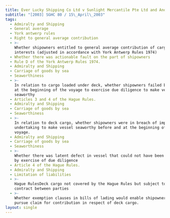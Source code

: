 ```yaml
---
title: Ever Lucky Shipping Co Ltd v Sunlight Mercantile Pte Ltd and Another
subtitle: "[2003] SGHC 80 / 15\_April\_2003"
tags:
  - Admiralty and Shipping
  - General average
  - York antwerp rules
  - Right to general average contribution
  - >-
    Whether shipowners entitled to general average contribution of cargo
    interests (adjusted in accordance with York Antwerp Rules 1974)
  - Whether there was actionable fault on the part of shipowners
  - Rule D of the York Antwerp Rules 1974.
  - Admiralty and Shipping
  - Carriage of goods by sea
  - Seaworthiness
  - >-
    In relation to cargo loaded under deck, whether shipowners failed before and
    at the beginning of the voyage to exercise due diligence to make vessel
    seaworthy
  - Articles 3 and 4 of the Hague Rules.
  - Admiralty and Shipping
  - Carriage of goods by sea
  - Seaworthiness
  - >-
    In relation to deck cargo, whether shipowners were in breach of implied
    undertaking to make vessel seaworthy before and at the beginning of the
    voyage.
  - Admiralty and Shipping
  - Carriage of goods by sea
  - Seaworthiness
  - >-
    Whether there was latent defect in vessel that could not have been detected
    by exercise of due diligence
  - Article 4 of the Hague Rules.
  - Admiralty and Shipping
  - Limitation of liabilities
  - >-
    Hague RulesDeck cargo not covered by the Hague Rules but subject to separate
    contract between parties
  - >-
    Whether exemption clauses in bills of lading would enable shipowners to
    pursue claim for contribution in respect of deck cargo.
layout: single
---
```


